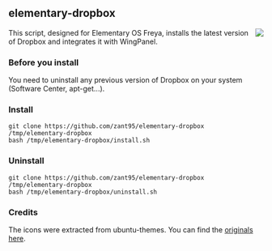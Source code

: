 ## elementary-dropbox
<img align="right" src="http://i.imgur.com/hw3iHKK.png">

This script, designed for Elementary OS Freya, installs the latest version of Dropbox and integrates it with WingPanel.

### Before you install
You need to uninstall any previous version of Dropbox on your system (Software Center, apt-get...).

### Install
	git clone https://github.com/zant95/elementary-dropbox /tmp/elementary-dropbox
	bash /tmp/elementary-dropbox/install.sh

### Uninstall
	git clone https://github.com/zant95/elementary-dropbox /tmp/elementary-dropbox
	bash /tmp/elementary-dropbox/uninstall.sh

### Credits
The icons were extracted from ubuntu-themes. You can find the [originals here](https://launchpad.net/ubuntu-themes).

